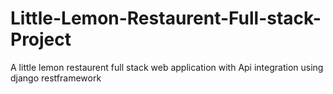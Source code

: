 # Little-Lemon-Restaurent-Full-stack-Project
A little lemon restaurent full stack web application with Api integration using django restframework
